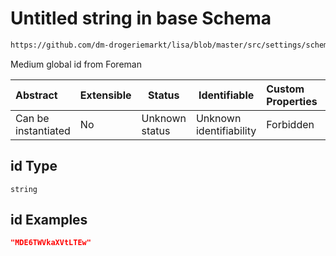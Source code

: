 # Untitled string in base Schema

```txt
https://github.com/dm-drogeriemarkt/lisa/blob/master/src/settings/schema.json#/properties/locations/items/properties/relations/properties/media/items/properties/id
```

Medium global id from Foreman


| Abstract            | Extensible | Status         | Identifiable            | Custom Properties | Additional Properties | Access Restrictions | Defined In                                                                               |
| :------------------ | ---------- | -------------- | ----------------------- | :---------------- | --------------------- | ------------------- | ---------------------------------------------------------------------------------------- |
| Can be instantiated | No         | Unknown status | Unknown identifiability | Forbidden         | Allowed               | none                | [settings.schema.json\*](../../src/settings/settings.schema.json "open original schema") |

## id Type

`string`

## id Examples

```json
"MDE6TWVkaXVtLTEw"
```
